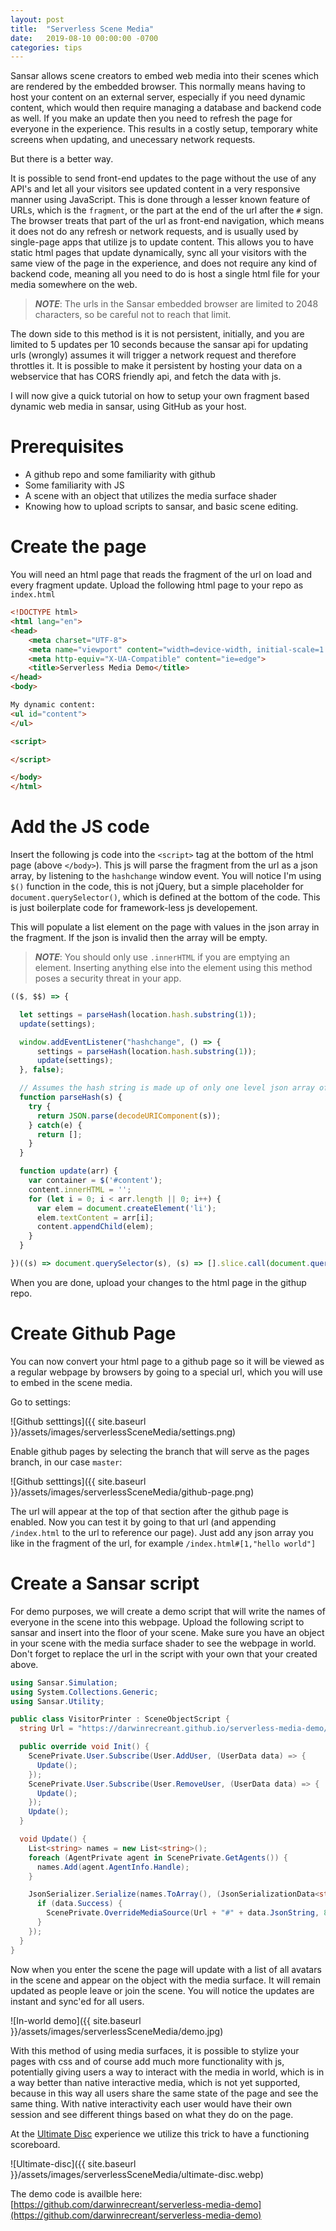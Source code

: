 ```yaml
---
layout: post
title:  "Serverless Scene Media"
date:   2019-08-10 00:00:00 -0700
categories: tips
---
```

Sansar allows scene creators to embed web media into their scenes which are rendered by the embedded browser. This normally means having to host your content on an external server, especially if you need dynamic content, which would then require managing a database and backend code as well. If you make an update then you need to refresh the page for everyone in the experience. This results in a costly setup, temporary white screens when updating, and unecessary network requests.

But there is a better way.

It is possible to send front-end updates to the page without the use of any API's and let all your visitors see updated content in a very responsive manner using JavaScript. This is done through a lesser known feature of URLs, which is the `fragment`, or the part at the end of the url after the `#` sign. The browser treats that part of the url as front-end navigation, which means it does not do any refresh or network requests, and is usually used by single-page apps that utilize js to update content. This allows you to have static html pages that update dynamically, sync all your visitors with the same view of the page in the experience, and does not require any kind of backend code, meaning all you need to do is host a single html file for your media somewhere on the web.

> **_NOTE_**: The urls in the Sansar embedded browser are limited to 2048 characters, so be careful not to reach that limit.

The down side to this method is it is not persistent, initially, and you are limited to 5 updates per 10 seconds because the sansar api for updating urls (wrongly) assumes it will trigger a network request and therefore throttles it. It is possible to make it persistent by hosting your data on a webservice that has CORS friendly api, and fetch the data with js.

I will now give a quick tutorial on how to setup your own fragment based dynamic web media in sansar, using GitHub as your host.

# Prerequisites

- A github repo and some familiarity with github
- Some familiarity with JS
- A scene with an object that utilizes the media surface shader
- Knowing how to upload scripts to sansar, and basic scene editing.

# Create the page

You will need an html page that reads the fragment of the url on load and every fragment update. Upload the following html page to your repo as `index.html`

```html
<!DOCTYPE html>
<html lang="en">
<head>
    <meta charset="UTF-8">
    <meta name="viewport" content="width=device-width, initial-scale=1.0">
    <meta http-equiv="X-UA-Compatible" content="ie=edge">
    <title>Serverless Media Demo</title>
</head>
<body>

My dynamic content:
<ul id="content">
</ul>

<script>

</script>

</body>
</html>
```

# Add the JS code

Insert the following js code into the `<script>` tag at the bottom of the html page (above `</body>`). This js will parse the fragment from the url as a json array, by listening to the `hashchange` window event. You will notice I'm using `$()` function in the code, this is not jQuery, but a simple placeholder for `document.querySelector()`, which is defined at the bottom of the code. This is just boilerplate code for framework-less js developement.

This will populate a list element on the page with values in the json array in the fragment. If the json is invalid then the array will be empty.

> **_NOTE_**: You should only use `.innerHTML` if you are emptying an element. Inserting anything else into the element using this method poses a security threat in your app.

```js
(($, $$) => {

  let settings = parseHash(location.hash.substring(1));
  update(settings);

  window.addEventListener("hashchange", () => {
      settings = parseHash(location.hash.substring(1));
      update(settings);
  }, false);

  // Assumes the hash string is made up of only one level json array of strings or numbers
  function parseHash(s) {
    try {
      return JSON.parse(decodeURIComponent(s));
    } catch(e) {
      return [];
    }
  }

  function update(arr) {
    var container = $('#content');
    content.innerHTML = '';
    for (let i = 0; i < arr.length || 0; i++) {
      var elem = document.createElement('li');
      elem.textContent = arr[i];
      content.appendChild(elem);
    }
  }

})((s) => document.querySelector(s), (s) => [].slice.call(document.querySelectorAll(s)));
```

When you are done, upload your changes to the html page in the githup repo.

# Create Github Page

You can now convert your html page to a github page so it will be viewed as a regular webpage by browsers by going to a special url, which you will use to embed in the scene media.

Go to settings:

![Github setttings]({{ site.baseurl }}/assets/images/serverlessSceneMedia/settings.png)

Enable github pages by selecting the branch that will serve as the pages branch, in our case `master`:

![Github setttings]({{ site.baseurl }}/assets/images/serverlessSceneMedia/github-page.png)

The url will appear at the top of that section after the github page is enabled. Now you can test it by going to that url (and appending `/index.html` to the url to reference our page). Just add any json array you like in the fragment of the url, for example `/index.html#[1,"hello world"]`

# Create a Sansar script

For demo purposes, we will create a demo script that will write the names of everyone in the scene into this webpage. Upload the following script to sansar and insert into the floor of your scene. Make sure you have an object in your scene with the media surface shader to see the webpage in world. Don't forget to replace the url in the script with your own that your created above.

```csharp
using Sansar.Simulation;
using System.Collections.Generic;
using Sansar.Utility;

public class VisitorPrinter : SceneObjectScript {
  string Url = "https://darwinrecreant.github.io/serverless-media-demo/index.html";

  public override void Init() {
    ScenePrivate.User.Subscribe(User.AddUser, (UserData data) => {
      Update();
    });
    ScenePrivate.User.Subscribe(User.RemoveUser, (UserData data) => {
      Update();
    });
    Update();
  }

  void Update() {
    List<string> names = new List<string>();
    foreach (AgentPrivate agent in ScenePrivate.GetAgents()) {
      names.Add(agent.AgentInfo.Handle);
    }

    JsonSerializer.Serialize(names.ToArray(), (JsonSerializationData<string[]> data) => {
      if (data.Success) {
        ScenePrivate.OverrideMediaSource(Url + "#" + data.JsonString, 800, 500);
      }
    });
  }
}
```

Now when you enter the scene the page will update with a list of all avatars in the scene and appear on the object with the media surface. It will remain updated as people leave or join the scene. You will notice the updates are instant and sync'ed for all users.

![In-world demo]({{ site.baseurl }}/assets/images/serverlessSceneMedia/demo.jpg)

With this method of using media surfaces, it is possible to stylize your pages with css and of course add much more functionality with js, potentially giving users a way to interact with the media in world, which is in a way better than native interactive media, which is not yet supported, because in this way all users share the same state of the page and see the same thing. With native interactivity each user would have their own session and see different things based on what they do on the page.

At the [Ultimate Disc](https://atlas.sansar.com/experiences/c3rb3rus/test) experience we utilize this trick to have a functioning scoreboard.

![Ultimate-disc]({{ site.baseurl }}/assets/images/serverlessSceneMedia/ultimate-disc.webp)

The demo code is availble here:
[https://github.com/darwinrecreant/serverless-media-demo](https://github.com/darwinrecreant/serverless-media-demo)
